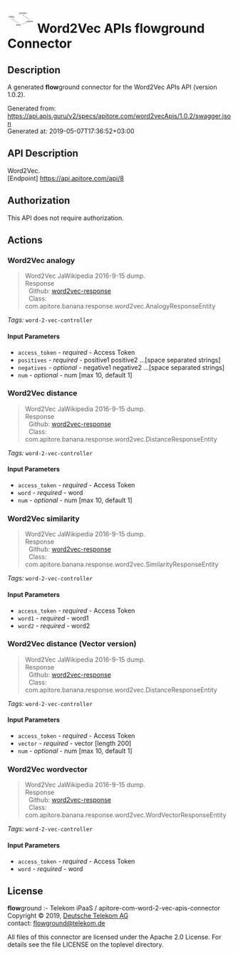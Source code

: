 # ![LOGO](logo.png) Word2Vec APIs **flow**ground Connector

## Description

A generated **flow**ground connector for the Word2Vec APIs API (version 1.0.2).

Generated from: https://api.apis.guru/v2/specs/apitore.com/word2vecApis/1.0.2/swagger.json<br/>
Generated at: 2019-05-07T17:36:52+03:00

## API Description

Word2Vec.<BR />[Endpoint] https://api.apitore.com/api/8

## Authorization

This API does not require authorization.

## Actions

### Word2Vec analogy

> Word2Vec JaWikipedia 2016-9-15 dump.<BR />Response<BR />&nbsp; Github: <a href="https://github.com/keigohtr/apitore-response-parent/tree/master/word2vec-response">word2vec-response</a><BR />&nbsp; Class: com.apitore.banana.response.word2vec.AnalogyResponseEntity<BR />

*Tags:* `word-2-vec-controller`

#### Input Parameters
* `access_token` - _required_ - Access Token
* `positives` - _required_ - positive1 positive2 ...[space separated strings]
* `negatives` - _optional_ - negative1 negative2 ...[space separated strings]
* `num` - _optional_ - num [max 10, default 1]

### Word2Vec distance

> Word2Vec JaWikipedia 2016-9-15 dump.<BR />Response<BR />&nbsp; Github: <a href="https://github.com/keigohtr/apitore-response-parent/tree/master/word2vec-response">word2vec-response</a><BR />&nbsp; Class: com.apitore.banana.response.word2vec.DistanceResponseEntity<BR />

*Tags:* `word-2-vec-controller`

#### Input Parameters
* `access_token` - _required_ - Access Token
* `word` - _required_ - word
* `num` - _optional_ - num [max 10, default 1]

### Word2Vec similarity

> Word2Vec JaWikipedia 2016-9-15 dump.<BR />Response<BR />&nbsp; Github: <a href="https://github.com/keigohtr/apitore-response-parent/tree/master/word2vec-response">word2vec-response</a><BR />&nbsp; Class: com.apitore.banana.response.word2vec.SimilarityResponseEntity<BR />

*Tags:* `word-2-vec-controller`

#### Input Parameters
* `access_token` - _required_ - Access Token
* `word1` - _required_ - word1
* `word2` - _required_ - word2

### Word2Vec distance (Vector version)

> Word2Vec JaWikipedia 2016-9-15 dump.<BR />Response<BR />&nbsp; Github: <a href="https://github.com/keigohtr/apitore-response-parent/tree/master/word2vec-response">word2vec-response</a><BR />&nbsp; Class: com.apitore.banana.response.word2vec.DistanceResponseEntity<BR />

*Tags:* `word-2-vec-controller`

#### Input Parameters
* `access_token` - _required_ - Access Token
* `vector` - _required_ - vector [length 200]
* `num` - _optional_ - num [max 10, default 1]

### Word2Vec wordvector

> Word2Vec JaWikipedia 2016-9-15 dump.<BR />Response<BR />&nbsp; Github: <a href="https://github.com/keigohtr/apitore-response-parent/tree/master/word2vec-response">word2vec-response</a><BR />&nbsp; Class: com.apitore.banana.response.word2vec.WordVectorResponseEntity<BR />

*Tags:* `word-2-vec-controller`

#### Input Parameters
* `access_token` - _required_ - Access Token
* `word` - _required_ - word

## License

**flow**ground :- Telekom iPaaS / apitore-com-word-2-vec-apis-connector<br/>
Copyright © 2019, [Deutsche Telekom AG](https://www.telekom.de)<br/>
contact: flowground@telekom.de

All files of this connector are licensed under the Apache 2.0 License. For details
see the file LICENSE on the toplevel directory.
